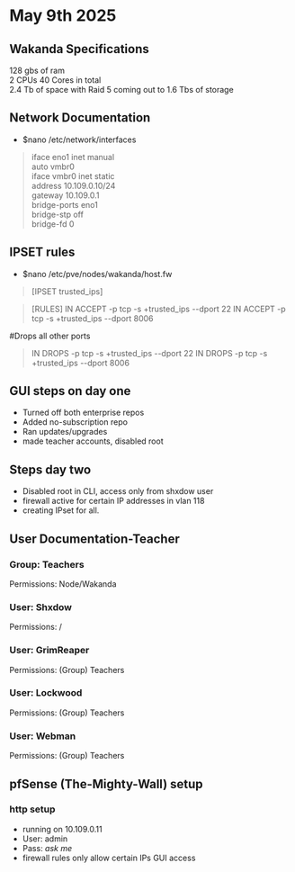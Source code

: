 # May 9th 2025

## Wakanda Specifications
128 gbs of ram \
2 CPUs 40 Cores in total \
2.4 Tb of space with Raid 5 coming out to 1.6 Tbs of storage

## Network Documentation
  - $nano /etc/network/interfaces

> iface eno1 inet manual \
> auto vmbr0 \
> iface vmbr0 inet static \
   > address 10.109.0.10/24 \
   > gateway 10.109.0.1 \
   > bridge-ports eno1 \
   > bridge-stp off \
   > bridge-fd 0

## IPSET rules
  - $nano /etc/pve/nodes/wakanda/host.fw

> [IPSET trusted_ips]

> [RULES]
> IN ACCEPT -p tcp -s +trusted_ips --dport 22
> IN ACCEPT -p tcp -s +trusted_ips --dport 8006

#Drops all other ports
>IN DROPS -p tcp -s +trusted_ips --dport 22
>IN DROPS -p tcp -s +trusted_ips --dport 8006

## GUI steps on day one
- Turned off both enterprise repos
- Added no-subscription repo
- Ran updates/upgrades
- made teacher accounts, disabled root

## Steps day two
- Disabled root in CLI, access only from shxdow user
- firewall active for certain IP addresses in vlan 118
- creating IPset for all.

## User Documentation-Teacher
### Group: Teachers
Permissions: Node/Wakanda
### User: Shxdow
Permissions: /
### User: GrimReaper
Permissions: (Group) Teachers
### User: Lockwood
Permissions: (Group) Teachers
### User: Webman
Permissions: (Group) Teachers

## pfSense (The-Mighty-Wall) setup
### http setup
- running on 10.109.0.11
- User: admin
- Pass: *ask me*
- firewall rules only allow certain IPs GUI access
  
